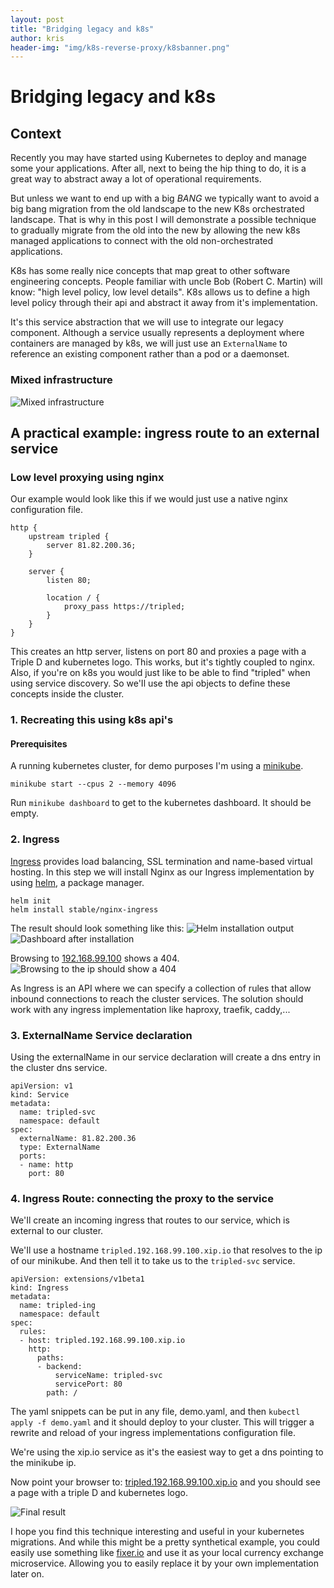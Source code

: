 ```yaml
---
layout: post
title: "Bridging legacy and k8s"
author: kris
header-img: "img/k8s-reverse-proxy/k8sbanner.png"
---
```

# Bridging legacy and k8s

## Context
Recently you may have started using Kubernetes to deploy and manage some your applications. After all, next to being the hip thing to do, it is a great way to abstract away a lot of operational requirements. 

But unless we want to end up with a big *BANG* we typically want to avoid a big bang migration from the old landscape to the new K8s orchestrated landscape. That is why in this post I will demonstrate a possible technique to gradually migrate from the old into the new by allowing the new k8s managed applications to connect with the old non-orchestrated applications.

K8s has some really nice concepts that map great to other software engineering concepts. People familiar with uncle Bob (Robert C. Martin) will know: "high level policy, low level details". K8s allows us to define a high level policy through their api and abstract it away from it's implementation.

It's this service abstraction that we will use to integrate our legacy component. Although a service usually represents a deployment where containers are managed by k8s, we will just use an `ExternalName` to reference an existing component rather than a pod or a daemonset.

### Mixed infrastructure
![Mixed infrastructure](/img/k8s-reverse-proxy/integration.png)

## A practical example: ingress route to an external service
### Low level proxying using nginx
Our example would look like this if we would just use a native nginx configuration file.
```
http {
    upstream tripled {
        server 81.82.200.36;
    }

    server {
        listen 80;

        location / {
            proxy_pass https://tripled;
        }
    }
}
```

This creates an http server, listens on port 80 and proxies a page with a Triple D and kubernetes logo. This works, but it's tightly coupled to nginx. Also, if you're on k8s you would just like to be able to find "tripled" when using service discovery. So we'Il use the api objects to define these concepts inside the cluster.

### 1. Recreating this using k8s api's
#### Prerequisites
A running kubernetes cluster, for demo purposes I'm using a [minikube](https://github.com/kubernetes/minikube). 

`minikube start --cpus 2 --memory 4096`

Run `minikube dashboard` to get to the kubernetes dashboard. It should be empty.

### 2. Ingress
[Ingress](https://kubernetes.io/docs/concepts/services-networking/ingress/) provides load balancing, SSL termination and name-based virtual hosting. In this step we will install Nginx as our Ingress implementation by using [helm](https://helm.sh/), a package manager.

```
helm init
helm install stable/nginx-ingress
```

The result should look something like this:
![Helm installation output](/img/k8s-reverse-proxy/ingress.png)
![Dashboard after installation](/img/k8s-reverse-proxy/dashboard.png)

Browsing to [192.168.99.100](http://192.168.99.100) shows a 404. 
![Browsing to the ip should show a 404](/img/k8s-reverse-proxy/norule.png)

As Ingress is an API where we can specify a collection of rules that allow inbound connections to reach the cluster services. The solution should work with any ingress implementation like haproxy, traefik, caddy,...

### 3. ExternalName Service declaration
Using the externalName in our service declaration will create a dns entry in the cluster dns service.
```
apiVersion: v1
kind: Service
metadata:
  name: tripled-svc
  namespace: default
spec:
  externalName: 81.82.200.36
  type: ExternalName
  ports:
  - name: http
    port: 80
 ```

### 4. Ingress Route: connecting the proxy to the service
We'Il create an incoming ingress that routes to our service, which is external to our cluster. 

We'Il use a hostname `tripled.192.168.99.100.xip.io` that resolves to the ip of our minikube. And then tell it to take us to the `tripled-svc` service.

```
apiVersion: extensions/v1beta1
kind: Ingress
metadata:
  name: tripled-ing
  namespace: default
spec:
  rules:
  - host: tripled.192.168.99.100.xip.io
    http:
      paths:
      - backend:
          serviceName: tripled-svc
          servicePort: 80
        path: /
```

The yaml snippets can be put in any file, demo.yaml, and then `kubectl apply -f demo.yaml` and it should deploy to your cluster. This will trigger a rewrite and reload of your ingress implementations configuration file.

We're using the xip.io service as it's the easiest way to get a dns pointing to the minikube ip.

Now point your browser to: [tripled.192.168.99.100.xip.io](http://tripled.192.168.99.100.xip.io/) and you should see a page with a triple D and kubernetes logo.

![Final result](/img/k8s-reverse-proxy/proxyresult.png)

I hope you find this technique interesting and useful in your kubernetes migrations. And while this might be a pretty synthetical example, you could easily use something like [fixer.io](http://fixer.io/) and use it as your local currency exchange microservice. Allowing you to easily replace it by your own implementation later on.
